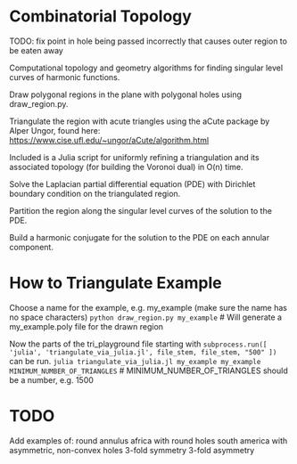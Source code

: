 # Combinatorial Topology
TODO: fix point in hole being passed incorrectly that causes outer region to be eaten away

Computational topology and geometry algorithms for finding singular level curves of harmonic functions.

Draw polygonal regions in the plane with polygonal holes using draw_region.py.

Triangulate the region with acute triangles using the aCute package by Alper Ungor, found here: https://www.cise.ufl.edu/~ungor/aCute/algorithm.html

Included is a Julia script for uniformly refining a triangulation and its associated topology (for building the Voronoi dual) in O(n) time.

Solve the Laplacian partial differential equation (PDE) with Dirichlet boundary condition on the triangulated region.

Partition the region along the singular level curves of the solution to the PDE.

Build a harmonic conjugate for the solution to the PDE on each annular component.

# How to Triangulate Example
Choose a name for the example, e.g. my_example (make sure the name has no space characters)
`python draw_region.py my_example`  # Will generate a my_example.poly file for the drawn region

Now the parts of the tri_playground file starting with
`subprocess.run([
        'julia',
        'triangulate_via_julia.jl',
        file_stem,
        file_stem,
        "500"
    ])
`
can be run.
`julia triangulate_via_julia.jl my_example my_example MINIMUM_NUMBER_OF_TRIANGLES`  # MINIMUM_NUMBER_OF_TRIANGLES should be a number, e.g. 1500


# TODO
Add examples of:
round annulus
africa with round holes
south america with asymmetric, non-convex holes
3-fold symmetry
3-fold asymmetry
